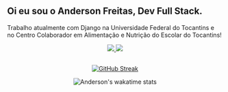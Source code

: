 ## Oi eu sou o Anderson Freitas, Dev Full Stack.

Trabalho atualmente com Django na Universidade Federal do Tocantins e no Centro Colaborador em Alimentação e Nutrição do Escolar do Tocantins!
<div align="center"> 
    <a href="mailto:freitas.dev@proton.me"  target="_blank">
      <img src="https://img.shields.io/badge/-Mail-%23333?style=for-the-badge&logo=gmail&logoColor=white">
    </a>
    <a href="https://www.linkedin.com/in/anderson-freitas-736419230/" target="_blank">
      <img src="https://img.shields.io/badge/-LinkedIn-%230077B5?style=for-the-badge&logo=linkedin&logoColor=white" target="_blank">
    </a>
</div>

##

<div align="center">
  
  <a href="https://freitas.codes">
      
  <!--![Anderson Freitas GitHub stats](https://github-readme-stats-ffpu2527p-freitasanderson.vercel.app/api?username=freitasanderson&show_icons=true&include_all_commits=True&bg_color=000021&theme=transparent&title_color=C3DD00&text_color=C3DD00)-->
  [![GitHub Streak](https://github-readme-streak-stats-two-drab.vercel.app?user=freitasanderson&theme=navy-gear&card_width=350&border_radius=5&locale=pt_BR&date_format=j%20M%5B%20Y%5D&border=D8ECF6)](https://git.io/streak-stats)
  </a>
</div> 
<div align="center">
 
  ![Anderson's wakatime stats](https://github-readme-stats.vercel.app/api/wakatime?username=freitasanderson&layout=compact&bg_color=000021&title_color=C3DD00&text_color=fff)
 
</div>    
  
  
<!-- <div align="center" ><br>
  <img align="center" alt="HTML" height="30" width="40" src="https://raw.githubusercontent.com/devicons/devicon/master/icons/html5/html5-original.svg">
  <img align="center" alt="CSS" height="30" width="40" src="https://raw.githubusercontent.com/devicons/devicon/master/icons/css3/css3-original.svg">
  <img align="center" alt="Python" height="30" width="40" src="https://raw.githubusercontent.com/devicons/devicon/master/icons/python/python-original.svg">
  <img align="center" alt="Django" height="30" width="40" src="https://raw.githubusercontent.com/devicons/devicon/1119b9f84c0290e0f0b38982099a2bd027a48bf1/icons/django/django-plain.svg">
  <img align="center" alt="Figma" height="30" width="40" src="https://github.com/devicons/devicon/blob/master/icons/figma/figma-original.svg">
  <img align="center" alt="GitHub" height="30" width="40" src="https://github.com/devicons/devicon/blob/master/icons/github/github-original-wordmark.svg">
  <img align="center" alt="Git" height="30" width="40" src="https://github.com/devicons/devicon/blob/master/icons/git/git-plain-wordmark.svg">
  <img align="center" alt="Git" height="30" width="40" src="https://github.com/devicons/devicon/blob/master/icons/photoshop/photoshop-plain.svg">
</div> -->
  
 



